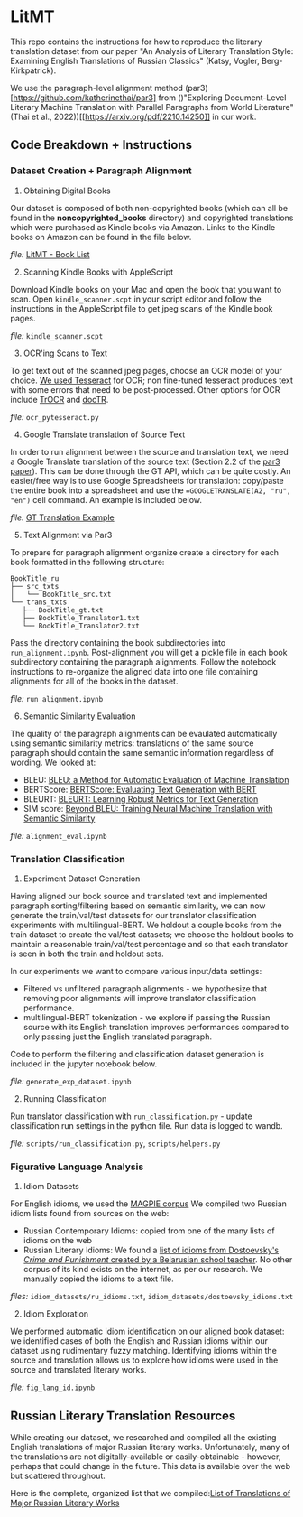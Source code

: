 # LitMT

This repo contains the instructions for how to reproduce the literary translation dataset from our paper "An Analysis of Literary Translation Style: Examining English Translations of Russian Classics" (Katsy, Vogler, Berg-Kirkpatrick).

We use the paragraph-level alignment method (par3)[https://github.com/katherinethai/par3] from ()"Exploring Document-Level Literary Machine Translation with Parallel Paragraphs from World Literature" (Thai et al., 2022))[[https://arxiv.org/pdf/2210.14250]] in our work.

## Code Breakdown + Instructions
### Dataset Creation + Paragraph Alignment
1. Obtaining Digital Books

Our dataset is composed of both non-copyrighted books (which can all be found in the **noncopyrighted_books** directory) and copyrighted translations which were purchased as Kindle books via Amazon. Links to the Kindle books on Amazon can be found in the file below.

*file:* [LitMT - Book List](https://docs.google.com/spreadsheets/d/1FgjpKv9vxqatny2Gryx_RLjGMwZ5EiJ8ugKAntYendQ/edit?usp=sharing)

2. Scanning Kindle Books with AppleScript

Download Kindle books on your Mac and open the book that you want to scan. Open `kindle_scanner.scpt` in your script editor and follow the instructions in the AppleScript file to get jpeg scans of the Kindle book pages.

*file:* `kindle_scanner.scpt`

3. OCR'ing Scans to Text

To get text out of the scanned jpeg pages, choose an OCR model of your choice. [We used Tesseract](https://github.com/tesseract-ocr/tesseract) for OCR; non fine-tuned tesseract produces text with some errors that need to be post-processed. Other options for OCR include [TrOCR](https://huggingface.co/docs/transformers/en/model_doc/trocr) and [docTR](https://github.com/mindee/doctr).

*file:* `ocr_pytesseract.py`

4. Google Translate translation of Source Text

In order to run alignment between the source and translation text, we need a Google Translate translation of the source text (Section 2.2 of the [par3 paper](https://arxiv.org/pdf/2210.14250)). This can be done through the GT API, which can be quite costly. An easier/free way is to use Google Spreadsheets for translation: copy/paste the entire book into a spreadsheet and use the `=GOOGLETRANSLATE(A2, "ru", "en")` cell command. An example is included below.

*file:* [GT Translation Example](https://docs.google.com/spreadsheets/d/1VAXqmaf_g9Y9V4qzbWQLNzIpgMnXADt-Z7U0fsXZhNw/edit?usp=sharing)

5. Text Alignment via Par3

To prepare for paragraph alignment organize create a directory for each book formatted in the following structure:
 ```
BookTitle_ru
├── src_txts
│   └── BookTitle_src.txt
└── trans_txts
    ├── BookTitle_gt.txt
    ├── BookTitle_Translator1.txt
    └── BookTitle_Translator2.txt
``` 
Pass the directory containing the book subdirectories into `run_alignment.ipynb`. Post-alignment you will get a pickle file in each book subdirectory containing the paragraph alignments. Follow the notebook instructions to re-organize the aligned data into one file containing alignments for all of the books in the dataset.

*file:* `run_alignment.ipynb`

6. Semantic Similarity Evaluation 

The quality of the paragraph alignments can be evaulated automatically using semantic similarity metrics: translations of the same source paragraph should contain the same semantic information regardless of wording. We looked at: 

- BLEU: [BLEU: a Method for Automatic Evaluation of Machine Translation](https://aclanthology.org/P02-1040.pdf)
- BERTScore: [BERTScore: Evaluating Text Generation with BERT](https://arxiv.org/pdf/1904.09675)
- BLEURT: [BLEURT: Learning Robust Metrics for Text Generation](https://arxiv.org/pdf/2004.04696)
- SIM score: [Beyond BLEU: Training Neural Machine Translation with Semantic Similarity](https://arxiv.org/pdf/1909.06694)

*file:* `alignment_eval.ipynb`

### Translation Classification
1. Experiment Dataset Generation 

Having aligned our book source and translated text and implemented paragraph sorting/filtering based on semantic similarity, we can now generate the train/val/test datasets for our translator classification experiments with multilingual-BERT. We holdout a couple books from the train dataset to create the val/test datasets; we choose the holdout books to maintain a reasonable train/val/test percentage and so that each translator is seen in both the train and holdout sets.

In our experiments we want to compare various input/data settings:
- Filtered vs unfiltered paragraph alignments - we hypothesize that removing poor alignments will improve translator classification performance.
- multilingual-BERT tokenization - we explore if passing the Russian source with its English translation improves performances compared to only passing just the English translated paragraph.

Code to perform the filtering and classification dataset generation is included in the jupyter notebook below.

*file:* `generate_exp_dataset.ipynb`

2. Running Classification 

Run translator classification with `run_classification.py` - update classification run settings in the python file. Run data is logged to wandb.

*file:* `scripts/run_classification.py`, `scripts/helpers.py`

### Figurative Language Analysis
1. Idiom Datasets 

For English idioms, we used the [MAGPIE corpus](https://github.com/hslh/magpie-corpus)
We compiled two Russian idiom lists found from sources on the web:
- Russian Contemporary Idioms: copied from one of the many lists of idioms on the web
- Russian Literary Idioms: We found a [list of idioms from Dostoevsky's *Crime and Punishment* created by a Belarusian school teacher](https://www.calameo.com/read/002288629daa1e5f14e61). No other corpus of its kind exists on the internet, as per our research. We manually copied the idioms to a text file. 

*files:* `idiom_datasets/ru_idioms.txt`, `idiom_datasets/dostoevsky_idioms.txt`

2. Idiom Exploration 

We performed automatic idiom identification on our aligned book dataset: we identified cases of both the English and Russian idioms within our dataset using rudimentary fuzzy matching. Identifying idioms within the source and translation allows us to explore how idioms were used in the source and translated literary works. 

*file:* `fig_lang_id.ipynb`

## Russian Literary Translation Resources

While creating our dataset, we researched and compiled all the existing English translations of major Russian literary works. Unfortunately, many of the translations are not digitally-available or easily-obtainable - however, perhaps that could change in the future. This data is available over the web but scattered throughout. 

Here is the complete, organized list that we compiled:[List of Translations of Major Russian Literary Works](https://docs.google.com/spreadsheets/d/1Fsw31_Gx6mfqb1bj26jXYAHsq2aHBykhDEf84foKYhc/edit?gid=0#gid=0)